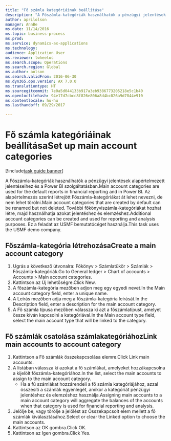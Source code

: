 ```yaml
--- 
title: "Fő számla kategóriáinak beállítása"
description: "A Főszámla-kategóriák használhatók a pénzügyi jelentések alapértelmezett jelentéseihez és a Power BI szolgáltatásban."
author: aprilolson
manager: AnnBe
ms.date: 11/14/2016
ms.topic: business-process
ms.prod: 
ms.service: dynamics-ax-applications
ms.technology: 
audience: Application User
ms.reviewer: twheeloc
ms.search.scope: Operations
ms.search.region: Global
ms.author: aolson
ms.search.validFrom: 2016-06-30
ms.dyn365.ops.version: AX 7.0.0
ms.translationtype: HT
ms.sourcegitcommit: 7e0a5d044133b917a3eb9386773205218e5c1b40
ms.openlocfilehash: 94e17d7cbcc8f826e806a8d4bc026a9d7844e910
ms.contentlocale: hu-hu
ms.lasthandoff: 09/29/2017

---
```

# <a name="set-up-main-account-categories"></a><span data-ttu-id="4fa64-103">Fő számla kategóriáinak beállítása</span><span class="sxs-lookup"><span data-stu-id="4fa64-103">Set up main account categories</span></span>

[!include[task guide banner](../../includes/task-guide-banner.md)]

<span data-ttu-id="4fa64-104">A Főszámla-kategóriák használhatók a pénzügyi jelentések alapértelmezett jelentéseihez és a Power BI szolgáltatásban.</span><span class="sxs-lookup"><span data-stu-id="4fa64-104">Main account categories are used for the default reports in financial reporting and in Power BI.</span></span> <span data-ttu-id="4fa64-105">Az alapértelmezés szerint létrejött Főszámla-kategóriákat át lehet nevezni, de nem lehet törölni.</span><span class="sxs-lookup"><span data-stu-id="4fa64-105">Main account categories that are created by default can be renamed but not deleted.</span></span> <span data-ttu-id="4fa64-106">További főkönyviszámla-kategóriákat hozhat létre, majd használhatja azokat jelentéshez és elemzéshez.</span><span class="sxs-lookup"><span data-stu-id="4fa64-106">Additional account categories can be created and used for reporting and analysis purposes.</span></span> <span data-ttu-id="4fa64-107">Ez a feladat az USMF bemutatócéget használja.</span><span class="sxs-lookup"><span data-stu-id="4fa64-107">This task uses the USMF demo company.</span></span>


## <a name="create-a-main-account-category"></a><span data-ttu-id="4fa64-108">Főszámla-kategória létrehozása</span><span class="sxs-lookup"><span data-stu-id="4fa64-108">Create a main account category</span></span>
1. <span data-ttu-id="4fa64-109">Ugrás a következő útvonalra: Főkönyv > Számlatükör > Számlák > Főszámla-kategóriák.</span><span class="sxs-lookup"><span data-stu-id="4fa64-109">Go to General ledger > Chart of accounts > Accounts > Main account categories.</span></span>
2. <span data-ttu-id="4fa64-110">Kattintson az Új lehetőségre.</span><span class="sxs-lookup"><span data-stu-id="4fa64-110">Click New.</span></span>
3. <span data-ttu-id="4fa64-111">A főszámla-kategória mezőben adjon meg egy egyedi nevet.</span><span class="sxs-lookup"><span data-stu-id="4fa64-111">In the Main account category field, enter a unique name.</span></span>
4. <span data-ttu-id="4fa64-112">A Leírás mezőben adja meg a főszámla-kategória leírását.</span><span class="sxs-lookup"><span data-stu-id="4fa64-112">In the Description field, enter a description for the main account category.</span></span>
5. <span data-ttu-id="4fa64-113">A Fő számla típusa mezőben válassza ki azt a főszámlatípust, amelyet össze kíván kapcsolni a kategóriával.</span><span class="sxs-lookup"><span data-stu-id="4fa64-113">In the Main account type field, select the main account type that will be linked to the category.</span></span>

## <a name="link-main-accounts-to-account-category"></a><span data-ttu-id="4fa64-114">Fő számlák csatolása számlakategóriához</span><span class="sxs-lookup"><span data-stu-id="4fa64-114">Link main accounts to account category</span></span>
1. <span data-ttu-id="4fa64-115">Kattintson a Fő számlák összekapcsolása elemre.</span><span class="sxs-lookup"><span data-stu-id="4fa64-115">Click Link main accounts.</span></span>
2. <span data-ttu-id="4fa64-116">A listában válassza ki azokat a fő számlákat, amelyeket hozzákapcsolna a kijelölt főszámla-kategóriához.</span><span class="sxs-lookup"><span data-stu-id="4fa64-116">In the list, select the main accounts to assign to the main account category.</span></span>
    * <span data-ttu-id="4fa64-117">Ha a fú számlákat hozzárendeli a fő számla kategóriájához, azzal összesíti a számlák egyenlegét, amikor a kategóriát pénzügyi jelentéshez és elemzéshez használja.</span><span class="sxs-lookup"><span data-stu-id="4fa64-117">Assigning main accounts to a main account category will aggregate the balances of the accounts when that category is used for financial reporting and analysis.</span></span>  
3. <span data-ttu-id="4fa64-118">Jelölje be, vagy törölje a jelölést az Összekapcsolt elem mellett a fő számlák kiválasztásához.</span><span class="sxs-lookup"><span data-stu-id="4fa64-118">Select or clear the Linked option to choose the main accounts.</span></span>
4. <span data-ttu-id="4fa64-119">Kattintson az OK gombra.</span><span class="sxs-lookup"><span data-stu-id="4fa64-119">Click OK.</span></span>
5. <span data-ttu-id="4fa64-120">Kattintson az Igen gombra.</span><span class="sxs-lookup"><span data-stu-id="4fa64-120">Click Yes.</span></span>


